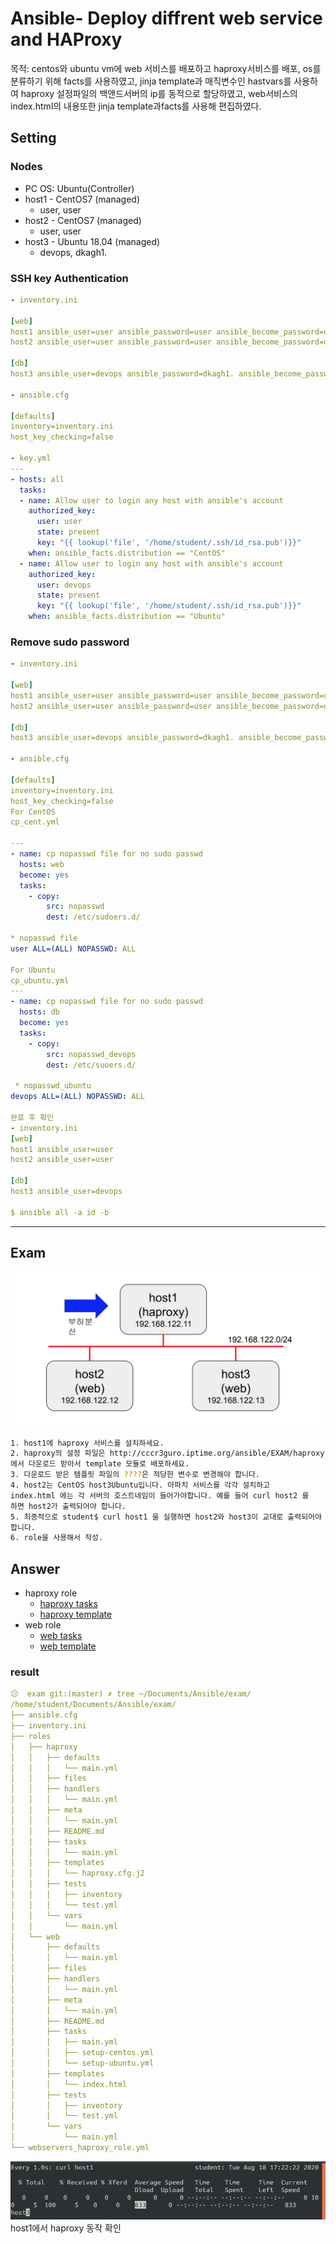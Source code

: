# Ansible- Deploy diffrent web service and HAProxy
목적: centos와 ubuntu vm에 web 서비스를 배포하고 haproxy서비스를 배포, os를 분류하기 위해 facts를 사용하였고, jinja template과 매직변수인 hastvars를 사용하여 haproxy 설정파일의 백앤드서버의 ip를 동적으로 할당하였고, web서비스의 index.html의 내용또한 jinja template과facts를 사용해 편집하였다.

## Setting

### Nodes
- PC OS: Ubuntu(Controller)
- host1 - CentOS7 (managed)
    - user, user
- host2 - CentOS7 (managed)
    - user, user
- host3 - Ubuntu 18.04 (managed)
    - devops, dkagh1.

### SSH key Authentication
```yaml
- inventory.ini

[web]
host1 ansible_user=user ansible_password=user ansible_become_password=user
host2 ansible_user=user ansible_password=user ansible_become_password=user

[db]
host3 ansible_user=devops ansible_password=dkagh1. ansible_become_password=dkagh1.

- ansible.cfg

[defaults]
inventory=inventory.ini
host_key_checking=false

- key.yml
---
- hosts: all
  tasks:
  - name: Allow user to login any host with ansible's account
    authorized_key:
      user: user
      state: present
      key: "{{ lookup('file', '/home/student/.ssh/id_rsa.pub')}}"
    when: ansible_facts.distribution == "CentOS"
  - name: Allow user to login any host with ansible's account
    authorized_key:
      user: devops
      state: present
      key: "{{ lookup('file', '/home/student/.ssh/id_rsa.pub')}}"
    when: ansible_facts.distribution == "Ubuntu"
```

### Remove sudo password

```yaml
- inventory.ini

[web]
host1 ansible_user=user ansible_password=user ansible_become_password=user
host2 ansible_user=user ansible_password=user ansible_become_password=user

[db]
host3 ansible_user=devops ansible_password=dkagh1. ansible_become_password=dkagh1.

- ansible.cfg

[defaults]
inventory=inventory.ini
host_key_checking=false
For CentOS
cp_cent.yml

---
- name: cp nopasswd file for no sudo passwd
  hosts: web
  become: yes
  tasks:
    - copy:
        src: nopasswd
        dest: /etc/sudoers.d/

* nopasswd file
user ALL=(ALL) NOPASSWD: ALL

For Ubuntu
cp_ubuntu.yml
---
- name: cp nopasswd file for no sudo passwd
  hosts: db
  become: yes
  tasks:
    - copy:
        src: nopasswd_devops
        dest: /etc/suoers.d/

 * nopasswd_ubuntu
devops ALL=(ALL) NOPASSWD: ALL

완료 후 확인
- inventory.ini
[web]
host1 ansible_user=user
host2 ansible_user=user

[db]
host3 ansible_user=devops

$ ansible all -a id -b
```
---

## Exam
![images/Untitled.png](images/Untitled.png)

```bash
1. host1에 haproxy 서비스를 설치하세요.
2. haproxy의 설정 파일은 http://cccr3guro.iptime.org/ansible/EXAM/haproxy.cfg.j2
에서 다운로드 받아서 template 모듈로 배포하세요.
3. 다운로드 받은 템플릿 파일의 ????은 적당한 변수로 변경해야 합니다.
4. host2는 CentOS host3Ubuntu입니다. 아파치 서비스를 각각 설치하고
index.html 에는 각 서버의 호스트네임이 들어가야합니다. 예를 들어 curl host2 를
하면 host2가 출력되어야 합니다.
5. 최종적으로 student$ curl host1 을 실행하면 host2와 host3이 교대로 출력되어야
합니다.
6. role을 사용해서 작성.
```
## Answer
- haproxy role
  - [haproxy tasks](./roles/haproxy/tasks/main.yml)
  - [haproxy template](./roles/haproxy/templates/haproxy.cfg.j2)
- web role
  - [web tasks](./roles/web/tasks/)
  - [web template](./roles/web/templates/index.html)

### result
```yaml
😕  exam git:(master) ✗ tree ~/Documents/Ansible/exam/
/home/student/Documents/Ansible/exam/
├── ansible.cfg
├── inventory.ini
├── roles
│   ├── haproxy
│   │   ├── defaults
│   │   │   └── main.yml
│   │   ├── files
│   │   ├── handlers
│   │   │   └── main.yml
│   │   ├── meta
│   │   │   └── main.yml
│   │   ├── README.md
│   │   ├── tasks
│   │   │   └── main.yml
│   │   ├── templates
│   │   │   └── haproxy.cfg.j2
│   │   ├── tests
│   │   │   ├── inventory
│   │   │   └── test.yml
│   │   └── vars
│   │       └── main.yml
│   └── web
│       ├── defaults
│       │   └── main.yml
│       ├── files
│       ├── handlers
│       │   └── main.yml
│       ├── meta
│       │   └── main.yml
│       ├── README.md
│       ├── tasks
│       │   ├── main.yml
│       │   ├── setup-centos.yml
│       │   └── setup-ubuntu.yml
│       ├── templates
│       │   └── index.html
│       ├── tests
│       │   ├── inventory
│       │   └── test.yml
│       └── vars
│           └── main.yml
└── webservers_haproxy_role.yml
```
![images/Untitled%201.png](images/Untitled%201.png)
host1에서 haproxy 동작 확인
